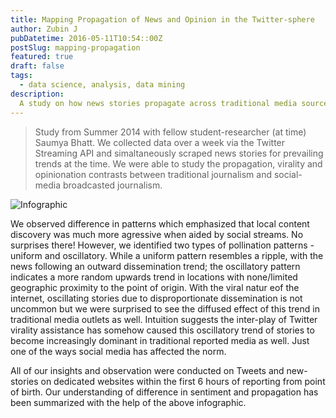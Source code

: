 ```yaml
---
title: Mapping Propagation of News and Opinion in the Twitter-sphere
author: Zubin J
pubDatetime: 2016-05-11T10:54::00Z
postSlug: mapping-propagation
featured: true
draft: false
tags:
  - data science, analysis, data mining
description:
  A study on how news stories propagate across traditional media sources vs. Twitter
---
```


> Study from Summer 2014 with fellow student-researcher (at time) Saumya Bhatt. We collected data over a week via the Twitter Streaming API and simaltaneously scraped news stories for prevailing trends at the time. We were able to study the propagation, virality and opinionation contrasts between traditional journalism and social-media broadcasted journalism.

![Infographic]({{site.baseurl}}/img/twittersphere.png)

We observed difference in patterns which emphasized that local content discovery was much more agressive when aided by social streams. No surprises there! However, we identified two types of pollination patterns - uniform and oscillatory. While a uniform pattern resembles a ripple, with the news following an outward dissemination trend; the oscillatory pattern indicates a more random upwards trend in locations with none/limited geographic proximity to the point of origin. With the viral natur eof the internet, oscillating stories due to disproportionate dissemination is not uncommon but we were surprised to see the diffused effect of this trend in traditional media outlets as well. Intuition suggests the inter-play of Twitter virality assistance has somehow caused this oscillatory trend of stories to become increasingly dominant in traditional reported media as well. Just one of the ways social media has affected the norm.

All of our insights and observation were conducted on Tweets and new-stories on dedicated websites within the first 6 hours of reporting from point of birth. Our understanding of difference in sentiment and propagation has been summarized with the help of the above infographic.
